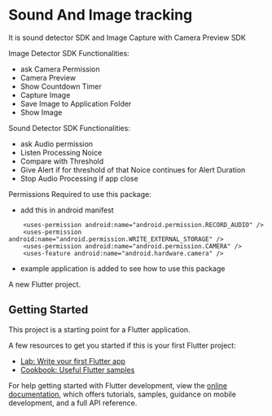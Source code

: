 # Sound And Image tracking
It is sound detector SDK and Image Capture with Camera Preview SDK

Image Detector SDK Functionalities:
- ask Camera Permission
- Camera Preview
- Show Countdown Timer
- Capture Image
- Save  Image to Application Folder
- Show Image

Sound Detector SDK Functionalities:
- ask Audio permission
- Listen Processing Noice
- Compare with Threshold 
- Give Alert if for threshold of that Noice continues for Alert Duration
- Stop Audio Processing if app close

Permissions Required to use this package:
- add this in android manifest
```
    <uses-permission android:name="android.permission.RECORD_AUDIO" />
    <uses-permission android:name="android.permission.WRITE_EXTERNAL_STORAGE" />
    <uses-permission android:name="android.permission.CAMERA" />
    <uses-feature android:name="android.hardware.camera" />
```

- example application is added to see how to use this package

A new Flutter project.

## Getting Started

This project is a starting point for a Flutter application.

A few resources to get you started if this is your first Flutter project:

- [Lab: Write your first Flutter app](https://docs.flutter.dev/get-started/codelab)
- [Cookbook: Useful Flutter samples](https://docs.flutter.dev/cookbook)

For help getting started with Flutter development, view the
[online documentation](https://docs.flutter.dev/), which offers tutorials,
samples, guidance on mobile development, and a full API reference.
